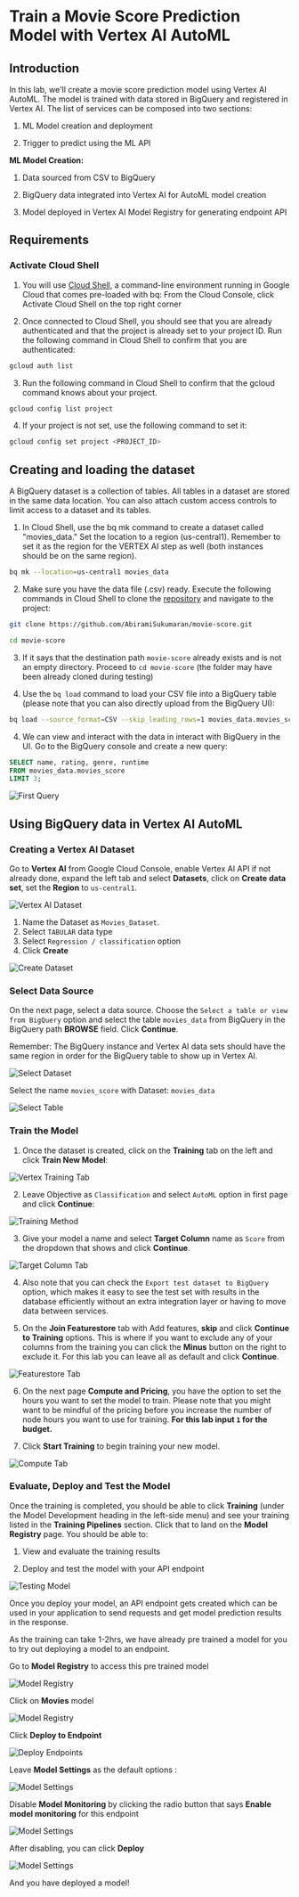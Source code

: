 # Train a Movie Score Prediction Model with Vertex AI AutoML

## Introduction

In this lab, we'll create a movie score prediction model using Vertex AI AutoML. The model is trained with data stored in BigQuery and registered in Vertex AI. The list of services can be composed into two sections:

1.  ML Model creation and deployment
    
2.  Trigger to predict using the ML API
    

**ML Model Creation:**

1.  Data sourced from CSV to BigQuery
    
2.  BigQuery data integrated into Vertex AI for AutoML model creation
    
3.  Model deployed in Vertex AI Model Registry for generating endpoint API


## Requirements

### Activate Cloud Shell

1.  You will use [Cloud Shell](https://cloud.google.com/cloud-shell/), a command-line environment running in Google Cloud that comes pre-loaded with bq: From the Cloud Console, click Activate Cloud Shell on the top right corner
    
2.  Once connected to Cloud Shell, you should see that you are already authenticated and that the project is already set to your project ID. Run the following command in Cloud Shell to confirm that you are authenticated:

```bash
gcloud auth list
```

3. Run the following command in Cloud Shell to confirm that the gcloud command knows about your project.

```bash
gcloud config list project
```

4.  If your project is not set, use the following command to set it:
```bash
gcloud config set project <PROJECT_ID>
```

## Creating and loading the dataset

A BigQuery dataset is a collection of tables. All tables in a dataset are stored in the same data location. You can also attach custom access controls to limit access to a dataset and its tables.

1. In Cloud Shell, use the bq mk command to create a dataset called "movies_data." Set the location to a region (us-central1). Remember to set it as the region for the VERTEX AI step as well (both instances should be on the same region).

```bash
bq mk --location=us-central1 movies_data
```

2. Make sure you have the data file (.csv) ready. Execute the following commands in Cloud Shell to clone the [repository](https://github.com/AbiramiSukumaran/movie-score.git) and navigate to the project:

```bash
git clone https://github.com/AbiramiSukumaran/movie-score.git
```

```bash
cd movie-score
```

3.  If it says that the destination path ```movie-score``` already exists and is not an empty directory. Proceed to ```cd movie-score``` (the folder may have been already cloned during testing)
    
4.  Use the ```bq load``` command to load your CSV file into a BigQuery table (please note that you can also directly upload from the BigQuery UI):

```bash
bq load --source_format=CSV --skip_leading_rows=1 movies_data.movies_score ./movies_bq_src.csv Id:numeric,name:string,rating:string,genre:string,year:numeric,released:string,score:string,director:string,writer:string,star:string,country:string,budget:numeric,company:string,runtime:numeric,data_cat:string
```

4.  We can view and interact with the data in interact with BigQuery in the UI.
Go to the BigQuery console and create a new query:

```sql
SELECT name, rating, genre, runtime
FROM movies_data.movies_score
LIMIT 3;
```

![First Query](./automl-images/1.png)

## Using BigQuery data in Vertex AI AutoML

### Creating a Vertex AI Dataset

Go to **Vertex AI** from Google Cloud Console, enable Vertex AI API if not already done, expand the left tab and select **Datasets**, click on **Create data set**, set the **Region** to ```us-central1```.

![Vertex AI Dataset](./automl-images/2.png)

1. Name the Dataset as ```Movies_Dataset```.
2. Select ```TABULAR``` data type
3. Select ```Regression / classification``` option
4. Click **Create**

![Create Dataset](./automl-images/3.png)

### Select Data Source

On the next page, select a data source. Choose the ```Select a table or view from BigQuery``` option and select the table ```movies_data``` from BigQuery in the BigQuery path **BROWSE** field. Click **Continue**.

Remember: The BigQuery instance and Vertex AI data sets should have the same region in order for the BigQuery table to show up in Vertex AI.

![Select Dataset](./automl-images/4.png)

Select the name ```movies_score``` with Dataset: ```movies_data```

![Select Table](./automl-images/5.png)

### Train the Model

1.  Once the dataset is created, click on the **Training** tab on the left and click **Train New Model**:

![Vertex Training Tab](./automl-images/6.png)

2. Leave Objective as ```Classification``` and select ```AutoML``` option in first page and click **Continue**:

![Training Method](./automl-images/7.png)

3. Give your model a name and select **Target Column** name as ```Score``` from the dropdown that shows and click **Continue**.

![Target Column Tab](./automl-images/8.png)

4. Also note that you can check the ```Export test dataset to BigQuery``` option, which makes it easy to see the test set with results in the database efficiently without an extra integration layer or having to move data between services.

5. On the **Join Featurestore** tab with Add features, **skip** and click **Continue to Training** options. This is where if you want to exclude any of your columns from the training you can click the **Minus** button on the right to exclude it. For this lab you can leave all as default and click **Continue**.

![Featurestore Tab](./automl-images/9.png)

6. On the next page **Compute and Pricing**, you have the option to set the hours you want to set the model to train. Please note that you might want to be mindful of the pricing before you increase the number of node hours you want to use for training. **For this lab input ```1``` for the budget.**

7. Click **Start Training** to begin training your new model.

![Compute Tab](./automl-images/10.png)

### Evaluate, Deploy and Test the Model

Once the training is completed, you should be able to click **Training** (under the Model Development heading in the left-side menu) and see your training listed in the **Training Pipelines** section. Click that to land on the **Model Registry** page. You should be able to:

1.  View and evaluate the training results
    
2.  Deploy and test the model with your API endpoint

![Testing Model](./automl-images/11.png)

Once you deploy your model, an API endpoint gets created which can be used in your application to send requests and get model prediction results in the response.

As the training can take 1-2hrs, we have already pre trained a model for you to try out deploying a model to an endpoint.

Go to **Model Registry** to access this pre trained model

![Model Registry](./automl-images/12.png)

Click on **Movies** model

![Model Registry](./automl-images/13.png)

Click **Deploy to Endpoint**

![Deploy Endpoints](./automl-images/14.png)

Leave **Model Settings** as the default options :

![Model Settings](./automl-images/15.png)

Disable **Model Monitoring** by clicking the radio button that says **Enable model monitoring** for this endpoint

![Model Settings](./automl-images/16.png)

After disabling, you can click **Deploy**

![Model Settings](./automl-images/17.png)

And you have deployed a model!
